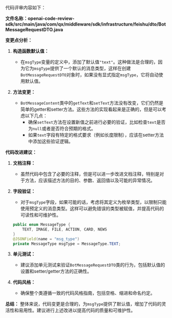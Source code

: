 代码评审内容如下：

**文件名称：openai-code-review-sdk/src/main/java/com/qx/middleware/sdk/infrastructure/feishu/dto/BotMessageRequestDTO.java**

**变更点分析：**

1. **构造函数默认值：**
   - 在`msgType`变量的定义中，添加了默认值`"text"`。这种做法是合理的，因为它为`msgType`提供了一个默认的消息类型，这样在创建`BotMessageRequestDTO`对象时，如果没有显式指定`msgType`，它将自动使用默认值。

2. **方法变更：**
   - `BotMessageContent`类中的`getText`和`setText`方法没有改变，它们仍然是简单的getter和setter方法。这些方法的实现看起来是正确的，但是可以考虑以下几点：
     - 确保`setText`方法在设置新值之前进行必要的验证，比如检查`text`是否为`null`或者是否符合预期的格式。
     - 如果`text`字段有特定的格式要求（例如长度限制），应该在setter方法中添加这些验证逻辑。

**代码改进建议：**

1. **文档注释：**
   - 虽然代码中包含了必要的注释，但是可以进一步改进文档注释，特别是对于方法，应该描述方法的目的、参数、返回值以及可能的异常情况。

2. **字段验证：**
   - 对于`msgType`字段，如果可能的话，考虑将其定义为枚举类型，以限制只能使用预定义的消息类型。这样可以避免错误的类型被赋值，并提高代码的可读性和可维护性。
   ```java
   public enum MessageType {
       TEXT, IMAGE, FILE, ACTION, CARD, NEWS
   }
   @JSONField(name = "msg_type")
   private MessageType msgType = MessageType.TEXT;
   ```

3. **单元测试：**
   - 建议添加单元测试来验证`BotMessageRequestDTO`类的行为，包括默认值的设置和setter/getter方法的正确性。

4. **代码风格：**
   - 确保整个类遵循一致的代码风格指南，包括空格、缩进和命名约定。

**总结：**
整体来说，代码变更是合理的，为`msgType`提供了默认值，增加了代码的灵活性和易用性。建议进行上述改进以提高代码的质量和可维护性。